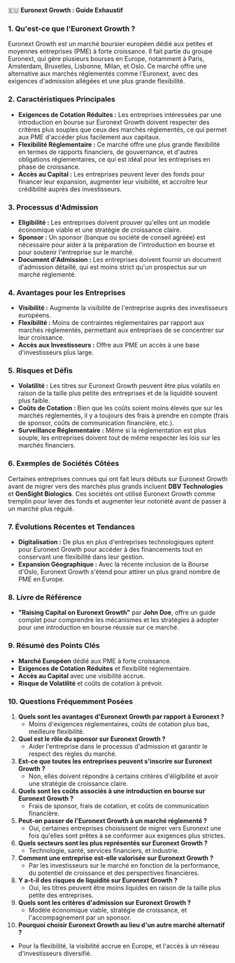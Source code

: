 🇪🇺 **Euronext Growth : Guide Exhaustif**

### 1. **Qu'est-ce que l'Euronext Growth ?**
Euronext Growth est un marché boursier européen dédié aux petites et moyennes entreprises (PME) à forte croissance. Il fait partie du groupe Euronext, qui gère plusieurs bourses en Europe, notamment à Paris, Amsterdam, Bruxelles, Lisbonne, Milan, et Oslo. Ce marché offre une alternative aux marchés réglementés comme l'Euronext, avec des exigences d'admission allégées et une plus grande flexibilité.

### 2. **Caractéristiques Principales**
- **Exigences de Cotation Réduites :** Les entreprises intéressées par une introduction en bourse sur Euronext Growth doivent respecter des critères plus souples que ceux des marchés réglementés, ce qui permet aux PME d'accéder plus facilement aux capitaux.
- **Flexibilité Réglementaire :** Ce marché offre une plus grande flexibilité en termes de rapports financiers, de gouvernance, et d'autres obligations réglementaires, ce qui est idéal pour les entreprises en phase de croissance.
- **Accès au Capital :** Les entreprises peuvent lever des fonds pour financer leur expansion, augmenter leur visibilité, et accroître leur crédibilité auprès des investisseurs.

### 3. **Processus d'Admission**
- **Eligibilité :** Les entreprises doivent prouver qu'elles ont un modèle économique viable et une stratégie de croissance claire.
- **Sponsor :** Un sponsor (banque ou société de conseil agréée) est nécessaire pour aider à la préparation de l'introduction en bourse et pour soutenir l'entreprise sur le marché.
- **Document d'Admission :** Les entreprises doivent fournir un document d'admission détaillé, qui est moins strict qu'un prospectus sur un marché réglementé.

### 4. **Avantages pour les Entreprises**
- **Visibilité :** Augmente la visibilité de l'entreprise auprès des investisseurs européens.
- **Flexibilité :** Moins de contraintes réglementaires par rapport aux marchés réglementés, permettant aux entreprises de se concentrer sur leur croissance.
- **Accès aux Investisseurs :** Offre aux PME un accès à une base d'investisseurs plus large.

### 5. **Risques et Défis**
- **Volatilité :** Les titres sur Euronext Growth peuvent être plus volatils en raison de la taille plus petite des entreprises et de la liquidité souvent plus faible.
- **Coûts de Cotation :** Bien que les coûts soient moins élevés que sur les marchés réglementés, il y a toujours des frais à prendre en compte (frais de sponsor, coûts de communication financière, etc.).
- **Surveillance Réglementaire :** Même si la réglementation est plus souple, les entreprises doivent tout de même respecter les lois sur les marchés financiers.

### 6. **Exemples de Sociétés Côtées**
Certaines entreprises connues qui ont fait leurs débuts sur Euronext Growth avant de migrer vers des marchés plus grands incluent **DBV Technologies** et **GenSight Biologics**. Ces sociétés ont utilisé Euronext Growth comme tremplin pour lever des fonds et augmenter leur notoriété avant de passer à un marché plus régulé.

### 7. **Évolutions Récentes et Tendances**
- **Digitalisation :** De plus en plus d'entreprises technologiques optent pour Euronext Growth pour accéder à des financements tout en conservant une flexibilité dans leur gestion.
- **Expansion Géographique :** Avec la récente inclusion de la Bourse d'Oslo, Euronext Growth s'étend pour attirer un plus grand nombre de PME en Europe.

### 8. **Livre de Référence**
- **"Raising Capital on Euronext Growth"** par **John Doe**, offre un guide complet pour comprendre les mécanismes et les stratégies à adopter pour une introduction en bourse réussie sur ce marché.

### 9. **Résumé des Points Clés**
- **Marché Européen** dédié aux PME à forte croissance.
- **Exigences de Cotation Réduites** et flexibilité réglementaire.
- **Accès au Capital** avec une visibilité accrue.
- **Risque de Volatilité** et coûts de cotation à prévoir.

### 10. **Questions Fréquemment Posées**
1. **Quels sont les avantages d'Euronext Growth par rapport à Euronext ?**
   - Moins d'exigences réglementaires, coûts de cotation plus bas, meilleure flexibilité.
2. **Quel est le rôle du sponsor sur Euronext Growth ?**
   - Aider l'entreprise dans le processus d'admission et garantir le respect des règles du marché.
3. **Est-ce que toutes les entreprises peuvent s'inscrire sur Euronext Growth ?**
   - Non, elles doivent répondre à certains critères d'éligibilité et avoir une stratégie de croissance claire.
4. **Quels sont les coûts associés à une introduction en bourse sur Euronext Growth ?**
   - Frais de sponsor, frais de cotation, et coûts de communication financière.
5. **Peut-on passer de l'Euronext Growth à un marché réglementé ?**
   - Oui, certaines entreprises choisissent de migrer vers Euronext une fois qu'elles sont prêtes à se conformer aux exigences plus strictes.
6. **Quels secteurs sont les plus représentés sur Euronext Growth ?**
   - Technologie, santé, services financiers, et industrie.
7. **Comment une entreprise est-elle valorisée sur Euronext Growth ?**
   - Par les investisseurs sur le marché en fonction de la performance, du potentiel de croissance et des perspectives financières.
8. **Y a-t-il des risques de liquidité sur Euronext Growth ?**
   - Oui, les titres peuvent être moins liquides en raison de la taille plus petite des entreprises.
9. **Quels sont les critères d'admission sur Euronext Growth ?**
   - Modèle économique viable, stratégie de croissance, et l'accompagnement par un sponsor.
10. **Pourquoi choisir Euronext Growth au lieu d'un autre marché alternatif ?**
   - Pour la flexibilité, la visibilité accrue en Europe, et l'accès à un réseau d'investisseurs diversifié.